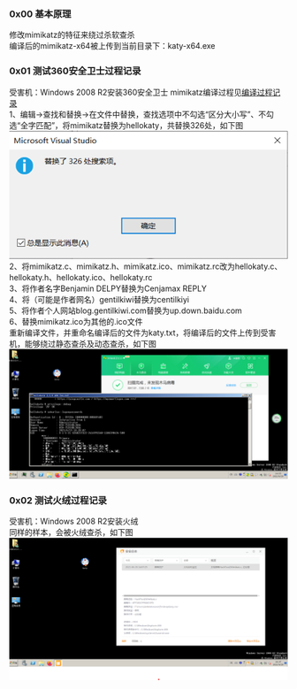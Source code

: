 

### 0x00 基本原理

修改mimikatz的特征来绕过杀软查杀  
编译后的mimikatz-x64被上传到当前目录下：katy-x64.exe



### 0x01 测试360安全卫士过程记录

受害机：Windows 2008 R2安装360安全卫士
mimikatz编译过程见[编译过程记录](./编译过程记录.md)  
1、编辑->查找和替换->在文件中替换，查找选项中不勾选“区分大小写”、不勾选“全字匹配”，将mimikatz替换为hellokaty，共替换326处，如下图  
![image](./pic/2.png)  
2、将mimikatz.c、mimikatz.h、mimikatz.ico、mimikatz.rc改为hellokaty.c、hellokaty.h、hellokaty.ico、hellokaty.rc  
3、将作者名字Benjamin DELPY替换为Cenjamax REPLY  
4、将（可能是作者网名）gentilkiwi替换为centilkiyi  
5、将作者个人网站blog.gentilkiwi.com替换为up.down.baidu.com  
6、替换mimikatz.ico为其他的.ico文件  
重新编译文件，并重命名编译后的文件为katy.txt，将编译后的文件上传到受害机，能够绕过静态查杀及动态查杀，如下图  
![image](./pic/3.png)  



### 0x02 测试火绒过程记录

受害机：Windows 2008 R2安装火绒  
同样的样本，会被火绒查杀，如下图  
![image](./pic/4.png)  
